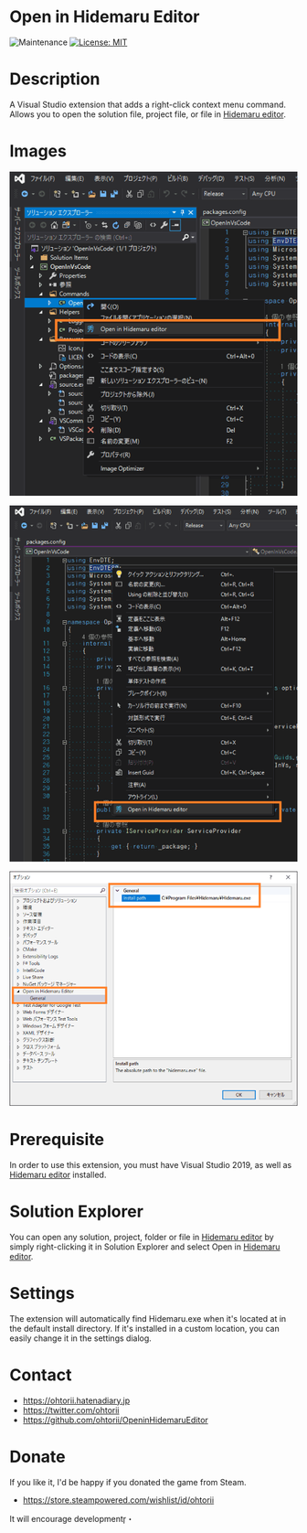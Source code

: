 ﻿# Open in Hidemaru Editor

![Maintenance](https://img.shields.io/maintenance/yes/2020.svg)
[![License: MIT](https://img.shields.io/badge/License-MIT-yellow.svg)](https://opensource.org/licenses/MIT)

# Description

A Visual Studio extension that adds a right-click context menu command. Allows you to open the solution file, project file, or file in [Hidemaru editor](https://hide.maruo.co.jp/index.html).

# Images

![explorer](images/explorer.png "explorer")

![file](images/file.png "file")

![option](images/option.png "option")

# Prerequisite

In order to use this extension, you must have Visual Studio 2019, as well as [Hidemaru editor](https://hide.maruo.co.jp/index.html) installed.

# Solution Explorer

You can open any solution, project, folder or file in [Hidemaru editor](https://hide.maruo.co.jp/index.html) by simply right-clicking it in Solution Explorer and select Open in [Hidemaru editor](https://hide.maruo.co.jp/index.html).

# Settings

The extension will automatically find Hidemaru.exe when it's located at in the default install directory. If it's installed in a custom location, you can easily change it in the settings dialog.

# Contact

- <https://ohtorii.hatenadiary.jp>
- <https://twitter.com/ohtorii>
- <https://github.com/ohtorii/OpeninHidemaruEditor>

# Donate

If you like it, I'd be happy if you donated the game from Steam.

- https://store.steampowered.com/wishlist/id/ohtorii

It will encourage development・
